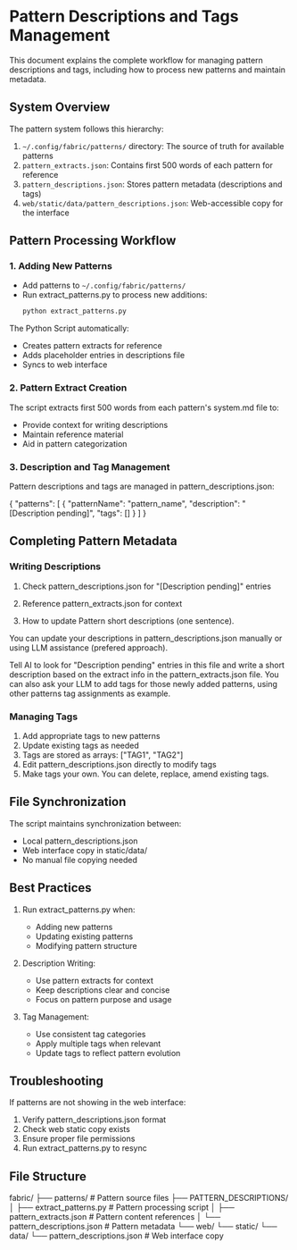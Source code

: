 # Pattern Descriptions and Tags Management

This document explains the complete workflow for managing pattern descriptions and tags, including how to process new patterns and maintain metadata.

## System Overview

The pattern system follows this hierarchy:
1. `~/.config/fabric/patterns/` directory: The source of truth for available patterns
2. `pattern_extracts.json`: Contains first 500 words of each pattern for reference
3. `pattern_descriptions.json`: Stores pattern metadata (descriptions and tags)
4. `web/static/data/pattern_descriptions.json`: Web-accessible copy for the interface

## Pattern Processing Workflow

### 1. Adding New Patterns
- Add patterns to `~/.config/fabric/patterns/`
- Run extract_patterns.py to process new additions:
  ```bash
  python extract_patterns.py

The Python Script automatically:
- Creates pattern extracts for reference
- Adds placeholder entries in descriptions file
- Syncs to web interface

### 2. Pattern Extract Creation
The script extracts first 500 words from each pattern's system.md file to:

- Provide context for writing descriptions
- Maintain reference material
- Aid in pattern categorization

### 3. Description and Tag Management
Pattern descriptions and tags are managed in pattern_descriptions.json:


{
  "patterns": [
    {
      "patternName": "pattern_name",
      "description": "[Description pending]",
      "tags": []
    }
  ]
}


## Completing Pattern Metadata

### Writing Descriptions
1. Check pattern_descriptions.json for "[Description pending]" entries
2. Reference pattern_extracts.json for context

3. How to update Pattern short descriptions (one sentence). 

You can update your descriptions in pattern_descriptions.json manually or using LLM assistance (prefered approach). 

Tell AI to look for "Description pending" entries in this file and write a short description based on the extract info in the pattern_extracts.json file. You can also ask your LLM to add tags for those newly added patterns, using other patterns tag assignments as example.    

### Managing Tags
1. Add appropriate tags to new patterns
2. Update existing tags as needed
3. Tags are stored as arrays: ["TAG1", "TAG2"]
4. Edit pattern_descriptions.json directly to modify tags
5. Make tags your own. You can delete, replace, amend existing tags.

## File Synchronization

The script maintains synchronization between:
- Local pattern_descriptions.json
- Web interface copy in static/data/
- No manual file copying needed

## Best Practices

1. Run extract_patterns.py when:
   - Adding new patterns
   - Updating existing patterns
   - Modifying pattern structure

2. Description Writing:
   - Use pattern extracts for context
   - Keep descriptions clear and concise
   - Focus on pattern purpose and usage

3. Tag Management:
   - Use consistent tag categories
   - Apply multiple tags when relevant
   - Update tags to reflect pattern evolution

## Troubleshooting

If patterns are not showing in the web interface:
1. Verify pattern_descriptions.json format
2. Check web static copy exists
3. Ensure proper file permissions
4. Run extract_patterns.py to resync

## File Structure

fabric/
├── patterns/                     # Pattern source files
├── PATTERN_DESCRIPTIONS/
│   ├── extract_patterns.py      # Pattern processing script
│   ├── pattern_extracts.json    # Pattern content references
│   └── pattern_descriptions.json # Pattern metadata
└── web/
    └── static/
        └── data/
            └── pattern_descriptions.json # Web interface copy














